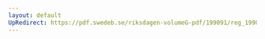 ```yaml
---
layout: default
UpRedirect: https://pdf.swedeb.se/riksdagen-volumeG-pdf/199091/reg_199091/reg_199091_0334.pdf
---
```

